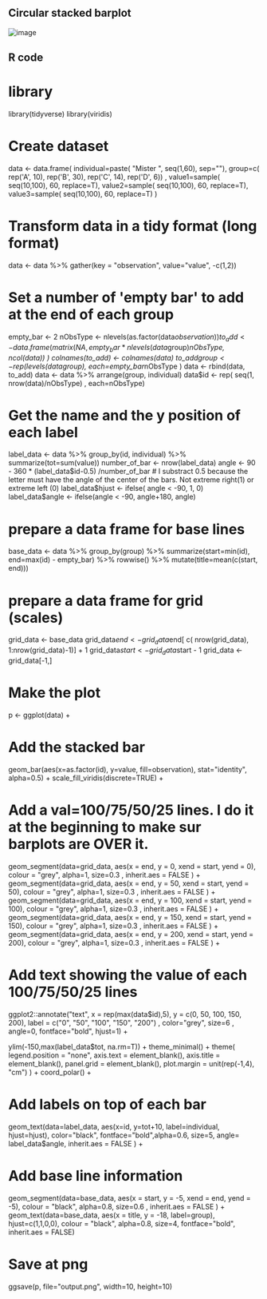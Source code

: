 ## Circular stacked barplot

![image](https://user-images.githubusercontent.com/17006122/211273264-3c80451c-d7d2-4af1-8526-0934d2bc56f7.png)




## R code

# library
library(tidyverse)
library(viridis)
 
# Create dataset
data <- data.frame(
  individual=paste( "Mister ", seq(1,60), sep=""),
  group=c( rep('A', 10), rep('B', 30), rep('C', 14), rep('D', 6)) ,
  value1=sample( seq(10,100), 60, replace=T),
  value2=sample( seq(10,100), 60, replace=T),
  value3=sample( seq(10,100), 60, replace=T)
)
 
# Transform data in a tidy format (long format)
data <- data %>% gather(key = "observation", value="value", -c(1,2)) 
 
# Set a number of 'empty bar' to add at the end of each group
empty_bar <- 2
nObsType <- nlevels(as.factor(data$observation))
to_add <- data.frame( matrix(NA, empty_bar*nlevels(data$group)*nObsType, ncol(data)) )
colnames(to_add) <- colnames(data)
to_add$group <- rep(levels(data$group), each=empty_bar*nObsType )
data <- rbind(data, to_add)
data <- data %>% arrange(group, individual)
data$id <- rep( seq(1, nrow(data)/nObsType) , each=nObsType)
 
# Get the name and the y position of each label
label_data <- data %>% group_by(id, individual) %>% summarize(tot=sum(value))
number_of_bar <- nrow(label_data)
angle <- 90 - 360 * (label_data$id-0.5) /number_of_bar     # I substract 0.5 because the letter must have the angle of the center of the bars. Not extreme right(1) or extreme left (0)
label_data$hjust <- ifelse( angle < -90, 1, 0)
label_data$angle <- ifelse(angle < -90, angle+180, angle)
 
# prepare a data frame for base lines
base_data <- data %>% 
  group_by(group) %>% 
  summarize(start=min(id), end=max(id) - empty_bar) %>% 
  rowwise() %>% 
  mutate(title=mean(c(start, end)))
 
# prepare a data frame for grid (scales)
grid_data <- base_data
grid_data$end <- grid_data$end[ c( nrow(grid_data), 1:nrow(grid_data)-1)] + 1
grid_data$start <- grid_data$start - 1
grid_data <- grid_data[-1,]
 
# Make the plot
p <- ggplot(data) +      
  
  # Add the stacked bar
  geom_bar(aes(x=as.factor(id), y=value, fill=observation), stat="identity", alpha=0.5) +
  scale_fill_viridis(discrete=TRUE) +
  
  # Add a val=100/75/50/25 lines. I do it at the beginning to make sur barplots are OVER it.
  geom_segment(data=grid_data, aes(x = end, y = 0, xend = start, yend = 0), colour = "grey", alpha=1, size=0.3 , inherit.aes = FALSE ) +
  geom_segment(data=grid_data, aes(x = end, y = 50, xend = start, yend = 50), colour = "grey", alpha=1, size=0.3 , inherit.aes = FALSE ) +
  geom_segment(data=grid_data, aes(x = end, y = 100, xend = start, yend = 100), colour = "grey", alpha=1, size=0.3 , inherit.aes = FALSE ) +
  geom_segment(data=grid_data, aes(x = end, y = 150, xend = start, yend = 150), colour = "grey", alpha=1, size=0.3 , inherit.aes = FALSE ) +
  geom_segment(data=grid_data, aes(x = end, y = 200, xend = start, yend = 200), colour = "grey", alpha=1, size=0.3 , inherit.aes = FALSE ) +
  
  # Add text showing the value of each 100/75/50/25 lines
  ggplot2::annotate("text", x = rep(max(data$id),5), y = c(0, 50, 100, 150, 200), label = c("0", "50", "100", "150", "200") , color="grey", size=6 , angle=0, fontface="bold", hjust=1) +
  
  ylim(-150,max(label_data$tot, na.rm=T)) +
  theme_minimal() +
  theme(
    legend.position = "none",
    axis.text = element_blank(),
    axis.title = element_blank(),
    panel.grid = element_blank(),
    plot.margin = unit(rep(-1,4), "cm") 
  ) +
  coord_polar() +
  
  # Add labels on top of each bar
  geom_text(data=label_data, aes(x=id, y=tot+10, label=individual, hjust=hjust), color="black", fontface="bold",alpha=0.6, size=5, angle= label_data$angle, inherit.aes = FALSE ) +
  
  # Add base line information
  geom_segment(data=base_data, aes(x = start, y = -5, xend = end, yend = -5), colour = "black", alpha=0.8, size=0.6 , inherit.aes = FALSE )  +
  geom_text(data=base_data, aes(x = title, y = -18, label=group), hjust=c(1,1,0,0), colour = "black", alpha=0.8, size=4, fontface="bold", inherit.aes = FALSE)


# Save at png
ggsave(p, file="output.png", width=10, height=10)

